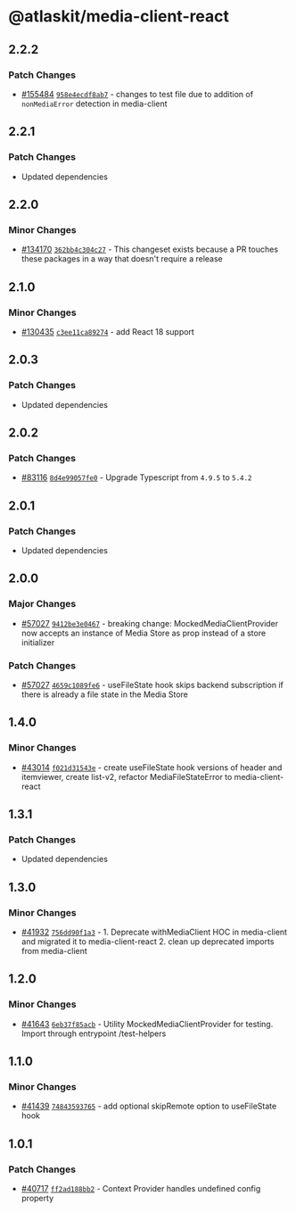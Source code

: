 # @atlaskit/media-client-react

## 2.2.2

### Patch Changes

- [#155484](https://stash.atlassian.com/projects/CONFCLOUD/repos/confluence-frontend/pull-requests/155484)
  [`958e4ecdf8ab7`](https://stash.atlassian.com/projects/CONFCLOUD/repos/confluence-frontend/commits/958e4ecdf8ab7) -
  changes to test file due to addition of `nonMediaError` detection in media-client

## 2.2.1

### Patch Changes

- Updated dependencies

## 2.2.0

### Minor Changes

- [#134170](https://stash.atlassian.com/projects/CONFCLOUD/repos/confluence-frontend/pull-requests/134170)
  [`362bb4c304c27`](https://stash.atlassian.com/projects/CONFCLOUD/repos/confluence-frontend/commits/362bb4c304c27) -
  This changeset exists because a PR touches these packages in a way that doesn't require a release

## 2.1.0

### Minor Changes

- [#130435](https://stash.atlassian.com/projects/CONFCLOUD/repos/confluence-frontend/pull-requests/130435)
  [`c3ee11ca89274`](https://stash.atlassian.com/projects/CONFCLOUD/repos/confluence-frontend/commits/c3ee11ca89274) -
  add React 18 support

## 2.0.3

### Patch Changes

- Updated dependencies

## 2.0.2

### Patch Changes

- [#83116](https://stash.atlassian.com/projects/CONFCLOUD/repos/confluence-frontend/pull-requests/83116)
  [`8d4e99057fe0`](https://stash.atlassian.com/projects/CONFCLOUD/repos/confluence-frontend/commits/8d4e99057fe0) -
  Upgrade Typescript from `4.9.5` to `5.4.2`

## 2.0.1

### Patch Changes

- Updated dependencies

## 2.0.0

### Major Changes

- [#57027](https://stash.atlassian.com/projects/CONFCLOUD/repos/confluence-frontend/pull-requests/57027)
  [`9412be3e0467`](https://stash.atlassian.com/projects/CONFCLOUD/repos/confluence-frontend/commits/9412be3e0467) -
  breaking change: MockedMediaClientProvider now accepts an instance of Media Store as prop instead
  of a store initializer

### Patch Changes

- [#57027](https://stash.atlassian.com/projects/CONFCLOUD/repos/confluence-frontend/pull-requests/57027)
  [`4659c1089fe6`](https://stash.atlassian.com/projects/CONFCLOUD/repos/confluence-frontend/commits/4659c1089fe6) -
  useFileState hook skips backend subscription if there is already a file state in the Media Store

## 1.4.0

### Minor Changes

- [#43014](https://bitbucket.org/atlassian/atlassian-frontend/pull-requests/43014)
  [`f021d31543e`](https://bitbucket.org/atlassian/atlassian-frontend/commits/f021d31543e) - create
  useFileState hook versions of header and itemviewer, create list-v2, refactor MediaFileStateError
  to media-client-react

## 1.3.1

### Patch Changes

- Updated dependencies

## 1.3.0

### Minor Changes

- [#41932](https://bitbucket.org/atlassian/atlassian-frontend/pull-requests/41932)
  [`756dd90f1a3`](https://bitbucket.org/atlassian/atlassian-frontend/commits/756dd90f1a3) - 1.
  Deprecate withMediaClient HOC in media-client and migrated it to media-client-react 2. clean up
  deprecated imports from media-client

## 1.2.0

### Minor Changes

- [#41643](https://bitbucket.org/atlassian/atlassian-frontend/pull-requests/41643)
  [`6eb37f85acb`](https://bitbucket.org/atlassian/atlassian-frontend/commits/6eb37f85acb) - Utility
  MockedMediaClientProvider for testing. Import through entrypoint /test-helpers

## 1.1.0

### Minor Changes

- [#41439](https://bitbucket.org/atlassian/atlassian-frontend/pull-requests/41439)
  [`74843593765`](https://bitbucket.org/atlassian/atlassian-frontend/commits/74843593765) - add
  optional skipRemote option to useFileState hook

## 1.0.1

### Patch Changes

- [#40717](https://bitbucket.org/atlassian/atlassian-frontend/pull-requests/40717)
  [`ff2ad188bb2`](https://bitbucket.org/atlassian/atlassian-frontend/commits/ff2ad188bb2) - Context
  Provider handles undefined config property

